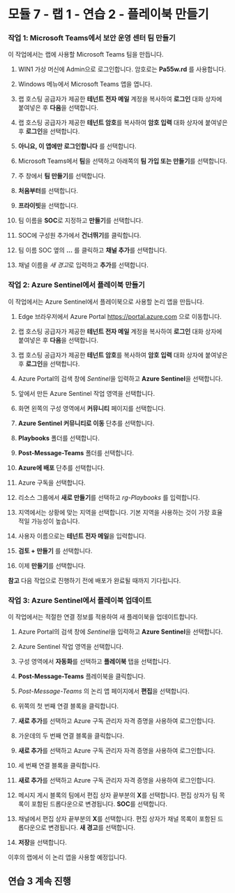﻿# 모듈 7 - 랩 1 - 연습 2 - 플레이북 만들기

### 작업 1: Microsoft Teams에서 보안 운영 센터 팀 만들기

이 작업에서는 랩에 사용할 Microsoft Teams 팀을 만듭니다.

1. WIN1 가상 머신에 Admin으로 로그인합니다. 암호로는 **Pa55w.rd** 를 사용합니다.  

2. Windows 메뉴에서 Microsoft Teams 앱을 엽니다.

3. 랩 호스팅 공급자가 제공한 **테넌트 전자 메일** 계정을 복사하여 **로그인** 대화 상자에 붙여넣은 후 **다음**을 선택합니다.

4. 랩 호스팅 공급자가 제공한 **테넌트 암호**를 복사하여 **암호 입력** 대화 상자에 붙여넣은 후 **로그인**을 선택합니다.

5. **아니요, 이 앱에만 로그인합니다** 를 선택합니다.

6. Microsoft Teams에서 **팀**을 선택하고 아래쪽의 **팀 가입 또는 만들기**를 선택합니다.

7. 주 창에서 **팀 만들기**를 선택합니다.

8. **처음부터**를 선택합니다.

9. **프라이빗**을 선택합니다.

10. 팀 이름을 **SOC**로 지정하고 **만들기**를 선택합니다.

11. SOC에 구성원 추가에서 **건너뛰기**를 클릭합니다. 

12. 팀 이름 SOC 옆의 **...** 를 클릭하고 **채널 추가**를 선택합니다.

13. 채널 이름을 *새 경고*로 입력하고 **추가**를 선택합니다.

### 작업 2: Azure Sentinel에서 플레이북 만들기

이 작업에서는 Azure Sentinel에서 플레이북으로 사용할 논리 앱을 만듭니다.

1. Edge 브라우저에서 Azure Portal https://portal.azure.com 으로 이동합니다.

2. 랩 호스팅 공급자가 제공한 **테넌트 전자 메일** 계정을 복사하여 **로그인** 대화 상자에 붙여넣은 후 **다음**을 선택합니다.

3. 랩 호스팅 공급자가 제공한 **테넌트 암호**를 복사하여 **암호 입력** 대화 상자에 붙여넣은 후 **로그인**을 선택합니다.

4. Azure Portal의 검색 창에 *Sentinel*을 입력하고 **Azure Sentinel**을 선택합니다.

5. 앞에서 만든 Azure Sentinel 작업 영역을 선택합니다.

6. 화면 왼쪽의 구성 영역에서 **커뮤니티** 페이지를 선택합니다.

7. **Azure Sentinel 커뮤니티로 이동** 단추를 선택합니다.

8. **Playbooks** 폴더를 선택합니다.

9. **Post-Message-Teams** 폴더를 선택합니다.

10. **Azure에 배포** 단추를 선택합니다.

11. Azure 구독을 선택합니다.

12. 리소스 그룹에서 **새로 만들기**를 선택하고 *rg-Playbooks* 를 입력합니다.

13. 지역에서는 상황에 맞는 지역을 선택합니다.  기본 지역을 사용하는 것이 가장 효율적일 가능성이 높습니다.

14. 사용자 이름으로는 **테넌트 전자 메일**을 입력합니다.

15. **검토 + 만들기** 를 선택합니다.

16. 이제 **만들기**를 선택합니다.

**참고** 다음 작업으로 진행하기 전에 배포가 완료될 때까지 기다립니다.

### 작업 3: Azure Sentinel에서 플레이북 업데이트

이 작업에서는 적절한 연결 정보를 적용하여 새 플레이북을 업데이트합니다.

1. Azure Portal의 검색 창에 *Sentinel*을 입력하고 **Azure Sentinel**을 선택합니다.

2. Azure Sentinel 작업 영역을 선택합니다.

3. 구성 영역에서 **자동화**를 선택하고 **플레이북** 탭을 선택합니다.

4. **Post-Message-Teams** 플레이북을 클릭합니다. 

5. *Post-Message-Teams* 의 논리 앱 페이지에서 **편집**을 선택합니다.

6. 위쪽의 첫 번째 연결 블록을 클릭합니다.  

7. **새로 추가**를 선택하고 Azure 구독 관리자 자격 증명을 사용하여 로그인합니다.

8. 가운데의 두 번째 연결 블록을 클릭합니다.  

9. **새로 추가**를 선택하고 Azure 구독 관리자 자격 증명을 사용하여 로그인합니다.

10. 세 번째 연결 블록을 클릭합니다.  

11. **새로 추가**를 선택하고 Azure 구독 관리자 자격 증명을 사용하여 로그인합니다.

12. 메시지 게시 블록의 팀에서 편집 상자 끝부분의 **X**를 선택합니다.  편집 상자가 팀 목록이 포함된 드롭다운으로 변경됩니다.  **SOC**를 선택합니다.

13. 채널에서 편집 상자 끝부분의 **X**를 선택합니다.  편집 상자가 채널 목록이 포함된 드롭다운으로 변경됩니다.  **새 경고**를 선택합니다.

14. **저장**을 선택합니다.

이후의 랩에서 이 논리 앱을 사용할 예정입니다.

## 연습 3 계속 진행
